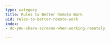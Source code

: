```yaml
---
type: category
title: Rules to Better Remote Work
uid: rules-to-better-remote-work
index:
- do-you-share-screens-when-working-remotely

---
```

 


